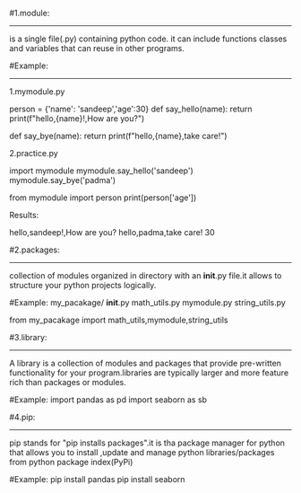 
#1.module:
**********
is a single file(.py) containing python code. it can include functions classes and variables that can reuse in other programs.

#Example:
*********
1.mymodule.py

person = {'name': 'sandeep','age':30}
def say_hello(name):
    return print(f"hello,{name}!,How are you?")

def say_bye(name):
    return print(f"hello,{name},take care!")


2.practice.py

import mymodule
mymodule.say_hello('sandeep')
mymodule.say_bye('padma')

from mymodule import person
print(person['age'])


Results:

hello,sandeep!,How are you?
hello,padma,take care!
30


#2.packages:
************
collection of modules organized in directory with an __init__.py file.it allows to structure your python projects logically.

#Example:
my_pacakage/
    __init__.py
	math_utils.py
	mymodule.py
	string_utils.py

from my_pacakage import math_utils,mymodule,string_utils

#3.library:
***********
A library is a collection of modules and packages that provide pre-written functionality for your program.libraries are typically larger and more feature rich than packages or modules.

#Example:
import pandas as pd
import seaborn as sb


#4.pip:
*******
pip stands for "pip installs packages".it is tha package manager for python that allows you to install ,update and manage python libraries/packages from python package index(PyPi)

#Example:
pip install pandas
pip install seaborn

